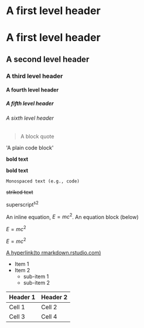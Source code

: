 # A first level header
# A first level header
## A second level header
### A third level header
#### A fourth level header
##### A fifth level header
###### A sixth level header
> A block quote

'A plain code block'

**bold text**

__bold text__


`Monospaced text (e.g., code)`

~~striked text~~

superscript<sup>s2<sup>

An inline equation, $E=mc^2$. An equation block (below) 

$E=mc^2$

$E=mc^2$

  [A hyperlink(to rmarkdown.rstudio.com)](https://www.example.com)
  
- Item 1
- Item 2
   - sub-item 1
   - sub-item 2
 
| **Header 1** | **Header 2** |
| ----------- | ----------- |
| Cell 1   | Cell 2   |
| Cell 3    | Cell 4   |










